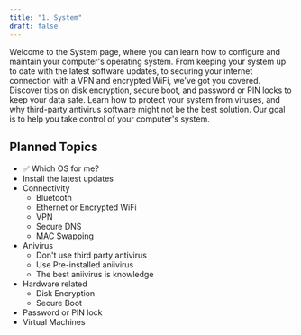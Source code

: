 ```yaml
---
title: "1. System"
draft: false
---
```


Welcome to the System page, where you can learn how to configure and maintain your computer's operating system. From keeping your system up to date with the latest software updates, to securing your internet connection with a VPN and encrypted WiFi, we've got you covered. Discover tips on disk encryption, secure boot, and password or PIN locks to keep your data safe. Learn how to protect your system from viruses, and why third-party antivirus software might not be the best solution. Our goal is to help you take control of your computer's system.

## Planned Topics

- ✅ Which OS for me?
- Install the latest updates
- Connectivity
  - Bluetooth
  - Ethernet or Encrypted WiFi
  - VPN
  - Secure DNS
  - MAC Swapping
- Anivirus
  - Don't use third party antivirus
  - Use Pre-installed aniivirus
  - The best aniivirus is knowledge
- Hardware related
  - Disk Encryption
  - Secure Boot
- Password or PIN lock
- Virtual Machines
